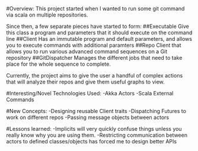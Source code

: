 #Overview:
  This project started when I wanted to run some git command via scala on
  multiple repositories.

  Since then, a few separate pieces have started to form:
  ##Executable 
    Give this class a program and parameters that it should execute on the command line
  ##Client 
    Has an immutable program and default parameters, and allows you to execute commands with additional paramters
  ##Repo 
    Client that allows you to run various advanced command sequences on a Git repository
  ##GitDispatcher
    Manages the different jobs that need to take place for the whole sequence to complete.
  
Currently, the project aims to give the user a handful of complex actions that will analyze their repos and give them useful graphs to view.

#Interesting/Novel Technologies Used:
  -Akka Actors
  -Scala External Commands

#New Concepts:
  -Designing reusable Client traits
  -Dispatching Futures to work on different repos
  -Passing message objects between actors

#Lessons learned:
  -Implicits will very quickly confuse things unless you really know why you
  are using them.
  -Restricting communication between actors to defined classes/objects has
  forced me to design better APIs 
